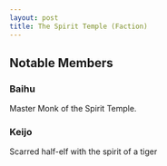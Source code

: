 ```yaml
---
layout: post
title: The Spirit Temple (Faction)
---
```


## Notable Members

### Baihu

Master Monk of the Spirit Temple.

### Keijo

Scarred half-elf with the spirit of a tiger
